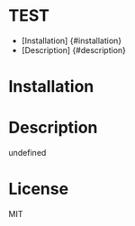 # TEST
    
  - [Installation] {#installation}
  - [Description] {#description}

  # Installation

  # Description 
  undefined

  # License
  MIT
  